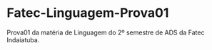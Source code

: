 # Fatec-Linguagem-Prova01
Prova01 da matéria de Linguagem do 2º semestre de ADS da Fatec Indaiatuba.
